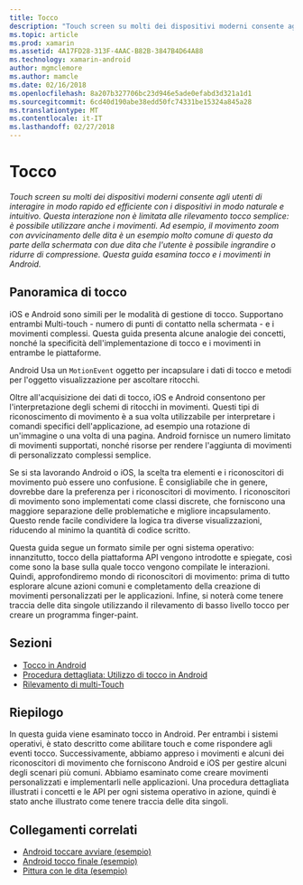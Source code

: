 ```yaml
---
title: Tocco
description: "Touch screen su molti dei dispositivi moderni consente agli utenti di interagire in modo rapido ed efficiente con i dispositivi in modo naturale e intuitivo. Questa interazione non è limitata alle rilevamento tocco semplice: è possibile utilizzare anche i movimenti. Ad esempio, il movimento zoom con avvicinamento delle dita è un esempio molto comune di questo da parte della schermata con due dita che l'utente è possibile ingrandire o ridurre di compressione. Questa guida esamina tocco e i movimenti in Android."
ms.topic: article
ms.prod: xamarin
ms.assetid: 4A17FD28-313F-4AAC-B82B-3847B4D64A88
ms.technology: xamarin-android
author: mgmclemore
ms.author: mamcle
ms.date: 02/16/2018
ms.openlocfilehash: 8a207b327706bc23d946e5ade0efabd3d321a1d1
ms.sourcegitcommit: 6cd40d190abe38edd50fc74331be15324a845a28
ms.translationtype: MT
ms.contentlocale: it-IT
ms.lasthandoff: 02/27/2018
---
```

# <a name="touch"></a>Tocco

_Touch screen su molti dei dispositivi moderni consente agli utenti di interagire in modo rapido ed efficiente con i dispositivi in modo naturale e intuitivo. Questa interazione non è limitata alle rilevamento tocco semplice: è possibile utilizzare anche i movimenti. Ad esempio, il movimento zoom con avvicinamento delle dita è un esempio molto comune di questo da parte della schermata con due dita che l'utente è possibile ingrandire o ridurre di compressione. Questa guida esamina tocco e i movimenti in Android._

## <a name="touch-overview"></a>Panoramica di tocco

iOS e Android sono simili per le modalità di gestione di tocco. Supportano entrambi Multi-touch - numero di punti di contatto nella schermata - e i movimenti complessi. Questa guida presenta alcune analogie dei concetti, nonché la specificità dell'implementazione di tocco e i movimenti in entrambe le piattaforme.

Android Usa un `MotionEvent` oggetto per incapsulare i dati di tocco e metodi per l'oggetto visualizzazione per ascoltare ritocchi.

Oltre all'acquisizione dei dati di tocco, iOS e Android consentono per l'interpretazione degli schemi di ritocchi in movimenti. Questi tipi di riconoscimento di movimento è a sua volta utilizzabile per interpretare i comandi specifici dell'applicazione, ad esempio una rotazione di un'immagine o una volta di una pagina. Android fornisce un numero limitato di movimenti supportati, nonché risorse per rendere l'aggiunta di movimenti di personalizzato complessi semplice.

Se si sta lavorando Android o iOS, la scelta tra elementi e i riconoscitori di movimento può essere uno confusione. È consigliabile che in genere, dovrebbe dare la preferenza per i riconoscitori di movimento. I riconoscitori di movimento sono implementati come classi discrete, che forniscono una maggiore separazione delle problematiche e migliore incapsulamento. Questo rende facile condividere la logica tra diverse visualizzazioni, riducendo al minimo la quantità di codice scritto.

Questa guida segue un formato simile per ogni sistema operativo: innanzitutto, tocco della piattaforma API vengono introdotte e spiegate, così come sono la base sulla quale tocco vengono compilate le interazioni. Quindi, approfondiremo mondo di riconoscitori di movimento: prima di tutto esplorare alcune azioni comuni e completamento della creazione di movimenti personalizzati per le applicazioni. Infine, si noterà come tenere traccia delle dita singole utilizzando il rilevamento di basso livello tocco per creare un programma finger-paint.

## <a name="sections"></a>Sezioni

-  [Tocco in Android](~/android/app-fundamentals/touch/android-touch-walkthrough.md)
-  [Procedura dettagliata: Utilizzo di tocco in Android](~/android/app-fundamentals/touch/android-touch-walkthrough.md)
-  [Rilevamento di multi-Touch](touch-tracking.md)

## <a name="summary"></a>Riepilogo

In questa guida viene esaminato tocco in Android. Per entrambi i sistemi operativi, è stato descritto come abilitare touch e come rispondere agli eventi tocco. Successivamente, abbiamo appreso i movimenti e alcuni dei riconoscitori di movimento che forniscono Android e iOS per gestire alcuni degli scenari più comuni. Abbiamo esaminato come creare movimenti personalizzati e implementarli nelle applicazioni. Una procedura dettagliata illustrati i concetti e le API per ogni sistema operativo in azione, quindi è stato anche illustrato come tenere traccia delle dita singoli.



## <a name="related-links"></a>Collegamenti correlati

- [Android toccare avviare (esempio)](https://developer.xamarin.com/samples/monodroid/ApplicationFundamentals/Touch_start)
- [Android tocco finale (esempio)](https://developer.xamarin.com/samples/monodroid/ApplicationFundamentals/Touch_final)
- [Pittura con le dita (esempio)](https://developer.xamarin.com/samples/monodroid/ApplicationFundamentals/FingerPaint)
